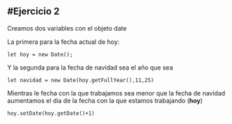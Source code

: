 #Ejercicio 2
---

Creamos dos variables con el objeto date

La primera para la fecha actual de hoy:
```
let hoy = new Date();
```
Y la segunda para la fecha de navidad sea el año que sea
```
let navidad = new Date(hoy.getFullYear(),11,25)
```
Mientras le fecha con la que trabajamos sea menor que la fecha de navidad aumentamos el dia de la fecha con la que estamos trabajando (**hoy**)
```
hoy.setDate(hoy.getDate()+1)
``` 
